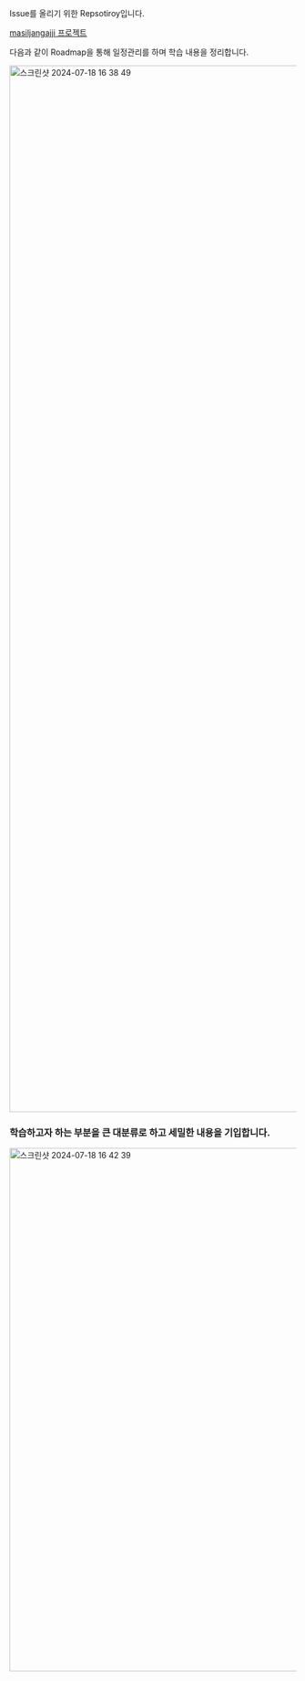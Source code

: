 Issue를 올리기 위한 Repsotiroy입니다.

[masiljangajji 프로젝트](https://github.com/users/masiljangajji/projects/1)

다음과 같이 Roadmap을 통해 일정관리를 하며 학습 내용을 정리합니다.

<img width="1836" alt="스크린샷 2024-07-18 16 38 49" src="https://github.com/user-attachments/assets/5a82fae5-6b7d-444d-8882-f3dc6cbe17cf">

### 학습하고자 하는 부분을 큰 대분류로 하고 세밀한 내용을 기입합니다.  
<img width="918" alt="스크린샷 2024-07-18 16 42 39" src="https://github.com/user-attachments/assets/2ba8561d-f748-41ce-8802-7be489ca150c">




